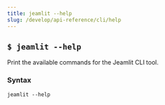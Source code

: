 ```yaml
---
title: jeamlit --help
slug: /develop/api-reference/cli/help
---
```


## `$ jeamlit --help`

Print the available commands for the Jeamlit CLI tool.

### Syntax

```
jeamlit --help
```
